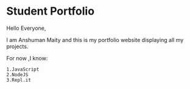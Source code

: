 # Student Portfolio

Hello Everyone,

 I am Anshuman Maity and this is my portfolio website displaying all my projects.

 For now ,I know:

    1.JavaScript
    2.NodeJS
    3.Repl.it